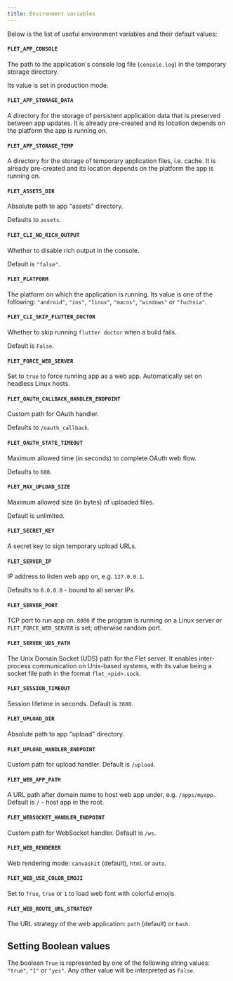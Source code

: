 ```yaml
---
title: Environment variables
---
```


Below is the list of useful environment variables and their default values:

#### `FLET_APP_CONSOLE` 

The path to the application's console log file (`console.log`) in the temporary storage directory.

Its value is set in production mode.

#### `FLET_APP_STORAGE_DATA`

A directory for the storage of persistent application data that is preserved between app updates. 
It is already pre-created and its location depends on the platform the app is running on.

#### `FLET_APP_STORAGE_TEMP`

A directory for the storage of temporary application files, i.e. cache. 
It is already pre-created and its location depends on the platform the app is running on.

#### `FLET_ASSETS_DIR`

Absolute path to app "assets" directory.

Defaults to `assets`.

#### `FLET_CLI_NO_RICH_OUTPUT`

Whether to disable rich output in the console.

Default is `"false"`.

#### `FLET_PLATFORM` 

The platform on which the application is running. 
Its value is one of the following: `"android"`, `"ios"`, `"linux"`, `"macos"`, `"windows"` or `"fuchsia"`.

#### `FLET_CLI_SKIP_FLUTTER_DOCTOR`

Whether to skip running `flutter doctor` when a build fails. 

Default is `False`.

#### `FLET_FORCE_WEB_SERVER`

Set to `true` to force running app as a web app. Automatically set on headless Linux hosts.

#### `FLET_OAUTH_CALLBACK_HANDLER_ENDPOINT`

Custom path for OAuth handler.

Defaults to `/oauth_callback`.

#### `FLET_OAUTH_STATE_TIMEOUT`

Maximum allowed time (in seconds) to complete OAuth web flow.

Defaults to `600`.

#### `FLET_MAX_UPLOAD_SIZE`

Maximum allowed size (in bytes) of uploaded files.

Default is unlimited.

#### `FLET_SECRET_KEY`

A secret key to sign temporary upload URLs.

#### `FLET_SERVER_IP`

IP address to listen web app on, e.g. `127.0.0.1`.

Defaults to `0.0.0.0` - bound to all server IPs.

#### `FLET_SERVER_PORT`

TCP port to run app on. `8000` if the program is running on a Linux server or `FLET_FORCE_WEB_SERVER` is set; otherwise
random port.

#### `FLET_SERVER_UDS_PATH` 

The Unix Domain Socket (UDS) path for the Flet server. It enables inter-process communication on Unix-based systems, with its value being a socket file path in the format `flet_<pid>.sock`.

#### `FLET_SESSION_TIMEOUT`

Session lifetime in seconds. Default is `3600`.

#### `FLET_UPLOAD_DIR`

Absolute path to app "upload" directory.

#### `FLET_UPLOAD_HANDLER_ENDPOINT`

Custom path for upload handler. Default is `/upload`.

#### `FLET_WEB_APP_PATH`

A URL path after domain name to host web app under, e.g. `/apps/myapp`. Default is `/` - host app in the root.

#### `FLET_WEBSOCKET_HANDLER_ENDPOINT`

Custom path for WebSocket handler. Default is `/ws`.

#### `FLET_WEB_RENDERER`

Web rendering mode: `canvaskit` (default), `html` or `auto`.

#### `FLET_WEB_USE_COLOR_EMOJI`

Set to `True`, `true` or `1` to load web font with colorful emojis.

#### `FLET_WEB_ROUTE_URL_STRATEGY`

The URL strategy of the web application: `path` (default) or `hash`.

## Setting Boolean values

The boolean `True` is represented by one of the following string values: `"true"`, `"1"` or `"yes"`. 
Any other value will be interpreted as `False`.
